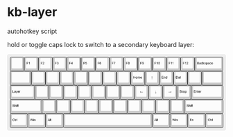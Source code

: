 # kb-layer

autohotkey script

hold or toggle caps lock to switch to a secondary keyboard layer:

![alternate layout](https://raw.githubusercontent.com/nickhalvorsen/kb-layer/master/keyboard-layout.png "alternate layout")
